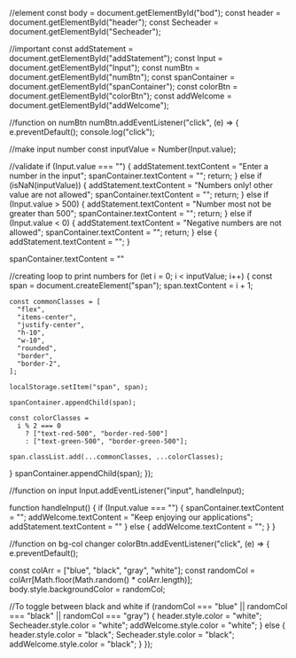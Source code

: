 //element
const body = document.getElementById("bod");
const header = document.getElementById("header");
const Secheader = document.getElementById("Secheader");

//important
const addStatement = document.getElementById("addStatement");
const Input = document.getElementById("Input");
const numBtn = document.getElementById("numBtn");
const spanContainer = document.getElementById("spanContainer");
const colorBtn = document.getElementById("colorBtn");
const addWelcome = document.getElementById("addWelcome");

//function on numBtn
numBtn.addEventListener("click", (e) => {
e.preventDefault();
console.log("click");

//make input number
const inputValue = Number(Input.value);

//validate
if (Input.value === "") {
addStatement.textContent = "Enter a number in the input";
spanContainer.textContent = "";
return;
} else if (isNaN(inputValue)) {
addStatement.textContent = "Numbers only! other value are not allowed";
spanContainer.textContent = "";
return;
} else if (Input.value > 500) {
addStatement.textContent = "Number most not be greater than 500";
spanContainer.textContent = "";
return;
} else if (Input.value < 0) {
addStatement.textContent = "Negative numbers are not allowed";
spanContainer.textContent = "";
return;
} else {
addStatement.textContent = "";
}

spanContainer.textContent = ""

//creating loop to print numbers
for (let i = 0; i < inputValue; i++) {
const span = document.createElement("span");
span.textContent = i + 1;

    const commonClasses = [
      "flex",
      "items-center",
      "justify-center",
      "h-10",
      "w-10",
      "rounded",
      "border",
      "border-2",
    ];

    localStorage.setItem("span", span);

    spanContainer.appendChild(span);

    const colorClasses =
      i % 2 === 0
        ? ["text-red-500", "border-red-500"]
        : ["text-green-500", "border-green-500"];

    span.classList.add(...commonClasses, ...colorClasses);

}
spanContainer.appendChild(span);
});

//function on input
Input.addEventListener("input", handleInput);

function handleInput() {
if (Input.value === "") {
spanContainer.textContent = "";
addWelcome.textContent = "Keep enjoying our applications";
addStatement.textContent = ""
} else {
addWelcome.textContent = "";
}
}

//function on bg-col changer
colorBtn.addEventListener("click", (e) => {
e.preventDefault();

const colArr = ["blue", "black", "gray", "white"];
const randomCol = colArr[Math.floor(Math.random() * colArr.length)];
body.style.backgroundColor = randomCol;

//To toggle between black and white
if (randomCol === "blue" || randomCol === "black" || randomCol === "gray") {
header.style.color = "white";
Secheader.style.color = "white";
addWelcome.style.color = "white";
} else {
header.style.color = "black";
Secheader.style.color = "black";
addWelcome.style.color = "black";
}
});
